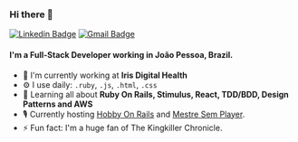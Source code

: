 ### Hi there 👋

[![Linkedin Badge](https://img.shields.io/badge/-pedropaiva-blue?style=flat-square&logo=Linkedin&logoColor=white&link=https://www.linkedin.com/in/pedro-paiva-57157814a/)](https://www.linkedin.com/in/pedro-paiva-57157814a/)
[![Gmail Badge](https://img.shields.io/badge/-kraghav123@gmail.com-c14438?style=flat-square&logo=Gmail&logoColor=white&link=mailto:pedro.v.s.paiva@gmail.com)](mailto:pedro.v.s.paiva@gmail.com)

#### I'm a Full-Stack Developer working in João Pessoa, Brazil.

- 🏢 I'm currently working at **Iris Digital Health**
- ⚙️ I use daily: `.ruby`, `.js`, `.html`, `.css`
- 🌱 Learning all about **Ruby On Rails, Stimulus, React, TDD/BDD, Design Patterns and AWS**
- 🎙 Currently hosting [Hobby On Rails](http://www.hobbyonrails.com.br/) and [Mestre Sem Player](http://mestresemplayer.com.br/).
- ⚡️ Fun fact: I'm a huge fan of The Kingkiller Chronicle.

